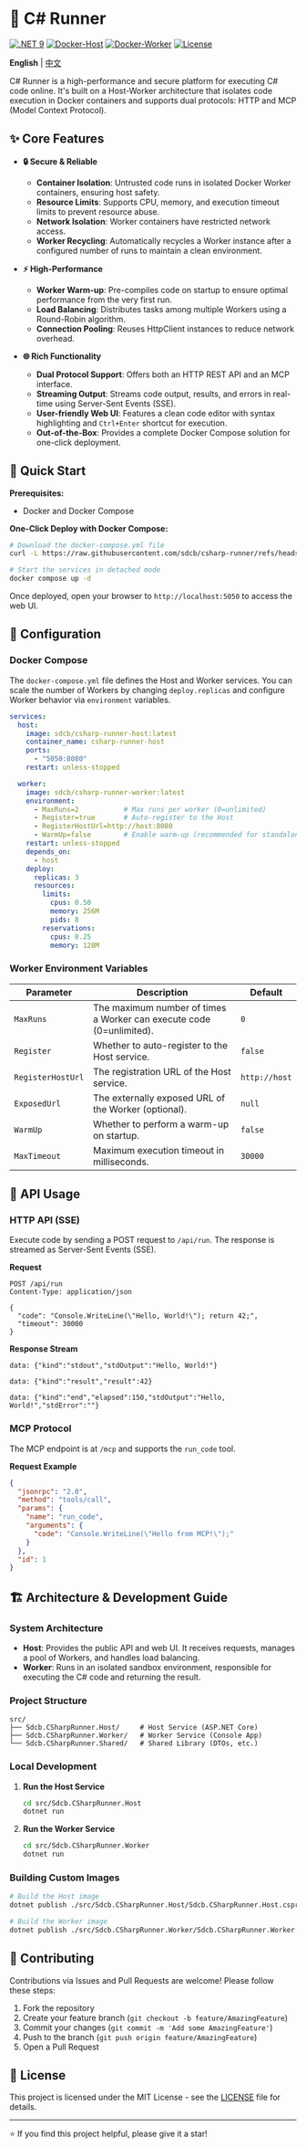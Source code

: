 # 🚀 C\# Runner

[![.NET 9](https://img.shields.io/badge/.NET-9.0-512BD4.svg)](https://dotnet.microsoft.com/download/dotnet/9.0)
[![Docker-Host](https://img.shields.io/docker/v/sdcb/csharp-runner-host?sort=semver&logo=docker&label=host)](https://hub.docker.com/r/sdcb/csharp-runner-host)
[![Docker-Worker](https://img.shields.io/docker/v/sdcb/csharp-runner-worker?sort=semver&logo=docker&label=worker)](https://hub.docker.com/r/sdcb/csharp-runner-worker)
[![License](https://img.shields.io/badge/License-MIT-green.svg)](LICENSE)

**English** | [中文](./README_CN.md)

C\# Runner is a high-performance and secure platform for executing C\# code online. It's built on a Host-Worker architecture that isolates code execution in Docker containers and supports dual protocols: HTTP and MCP (Model Context Protocol).

## ✨ Core Features

  - **🔒 Secure & Reliable**

      - **Container Isolation**: Untrusted code runs in isolated Docker Worker containers, ensuring host safety.
      - **Resource Limits**: Supports CPU, memory, and execution timeout limits to prevent resource abuse.
      - **Network Isolation**: Worker containers have restricted network access.

    <!-- end list -->

      * **Worker Recycling**: Automatically recycles a Worker instance after a configured number of runs to maintain a clean environment.

  - **⚡ High-Performance**

      - **Worker Warm-up**: Pre-compiles code on startup to ensure optimal performance from the very first run.
      - **Load Balancing**: Distributes tasks among multiple Workers using a Round-Robin algorithm.
      - **Connection Pooling**: Reuses HttpClient instances to reduce network overhead.

  - **🌐 Rich Functionality**

      - **Dual Protocol Support**: Offers both an HTTP REST API and an MCP interface.
      - **Streaming Output**: Streams code output, results, and errors in real-time using Server-Sent Events (SSE).
      - **User-friendly Web UI**: Features a clean code editor with syntax highlighting and `Ctrl+Enter` shortcut for execution.
      - **Out-of-the-Box**: Provides a complete Docker Compose solution for one-click deployment.

## 🚀 Quick Start

**Prerequisites:**

  * Docker and Docker Compose

**One-Click Deploy with Docker Compose:**

```bash
# Download the docker-compose.yml file
curl -L https://raw.githubusercontent.com/sdcb/csharp-runner/refs/heads/master/docker-compose.yml -o docker-compose.yml

# Start the services in detached mode
docker compose up -d
```

Once deployed, open your browser to `http://localhost:5050` to access the web UI.

## 🔧 Configuration

### Docker Compose

The `docker-compose.yml` file defines the Host and Worker services. You can scale the number of Workers by changing `deploy.replicas` and configure Worker behavior via `environment` variables.

```yml
services:
  host:
    image: sdcb/csharp-runner-host:latest
    container_name: csharp-runner-host
    ports:
      - "5050:8080"
    restart: unless-stopped

  worker:
    image: sdcb/csharp-runner-worker:latest
    environment:
      - MaxRuns=2           # Max runs per worker (0=unlimited)
      - Register=true       # Auto-register to the Host
      - RegisterHostUrl=http://host:8080
      - WarmUp=false        # Enable warm-up (recommended for standalone deployment)
    restart: unless-stopped
    depends_on:
      - host
    deploy:
      replicas: 3
      resources:
        limits:
          cpus: 0.50
          memory: 256M
          pids: 8
        reservations:
          cpus: 0.25
          memory: 128M
```

### Worker Environment Variables

| Parameter         | Description                                                        | Default         |
| ----------------- | ------------------------------------------------------------------ | --------------- |
| `MaxRuns`         | The maximum number of times a Worker can execute code (0=unlimited). | `0`             |
| `Register`        | Whether to auto-register to the Host service.                      | `false`         |
| `RegisterHostUrl` | The registration URL of the Host service.                          | `http://host`   |
| `ExposedUrl`      | The externally exposed URL of the Worker (optional).               | `null`          |
| `WarmUp`          | Whether to perform a warm-up on startup.                           | `false`         |
| `MaxTimeout`      | Maximum execution timeout in milliseconds.                         | `30000`         |

## 📡 API Usage

### HTTP API (SSE)

Execute code by sending a POST request to `/api/run`. The response is streamed as Server-Sent Events (SSE).

**Request**

```http
POST /api/run
Content-Type: application/json

{
  "code": "Console.WriteLine(\"Hello, World!\"); return 42;",
  "timeout": 30000
}
```

**Response Stream**

```http
data: {"kind":"stdout","stdOutput":"Hello, World!"}

data: {"kind":"result","result":42}

data: {"kind":"end","elapsed":150,"stdOutput":"Hello, World!","stdError":""}
```

### MCP Protocol

The MCP endpoint is at `/mcp` and supports the `run_code` tool.

**Request Example**

```json
{
  "jsonrpc": "2.0",
  "method": "tools/call",
  "params": {
    "name": "run_code",
    "arguments": {
      "code": "Console.WriteLine(\"Hello from MCP!\");"
    }
  },
  "id": 1
}
```

## 🏗️ Architecture & Development Guide

### System Architecture

  - **Host**: Provides the public API and web UI. It receives requests, manages a pool of Workers, and handles load balancing.
  - **Worker**: Runs in an isolated sandbox environment, responsible for executing the C\# code and returning the result.

### Project Structure

```
src/
├── Sdcb.CSharpRunner.Host/     # Host Service (ASP.NET Core)
├── Sdcb.CSharpRunner.Worker/   # Worker Service (Console App)
└── Sdcb.CSharpRunner.Shared/   # Shared Library (DTOs, etc.)
```

### Local Development

1.  **Run the Host Service**

    ```bash
    cd src/Sdcb.CSharpRunner.Host
    dotnet run
    ```

2.  **Run the Worker Service**

    ```bash
    cd src/Sdcb.CSharpRunner.Worker
    dotnet run
    ```

### Building Custom Images

```bash
# Build the Host image
dotnet publish ./src/Sdcb.CSharpRunner.Host/Sdcb.CSharpRunner.Host.csproj -c Release /t:PublishContainer /p:ContainerRepository=csharp-runner-host

# Build the Worker image
dotnet publish ./src/Sdcb.CSharpRunner.Worker/Sdcb.CSharpRunner.Worker.csproj -c Release /t:PublishContainer /p:ContainerRepository=csharp-runner-worker
```

## 🤝 Contributing

Contributions via Issues and Pull Requests are welcome\! Please follow these steps:

1.  Fork the repository
2.  Create your feature branch (`git checkout -b feature/AmazingFeature`)
3.  Commit your changes (`git commit -m 'Add some AmazingFeature'`)
4.  Push to the branch (`git push origin feature/AmazingFeature`)
5.  Open a Pull Request

## 📄 License

This project is licensed under the MIT License - see the [LICENSE](https://www.google.com/search?q=LICENSE) file for details.

-----

⭐ If you find this project helpful, please give it a star\!